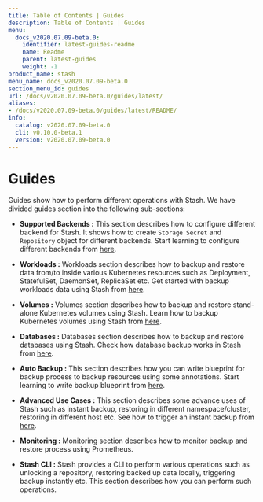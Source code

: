 ```yaml
---
title: Table of Contents | Guides
description: Table of Contents | Guides
menu:
  docs_v2020.07.09-beta.0:
    identifier: latest-guides-readme
    name: Readme
    parent: latest-guides
    weight: -1
product_name: stash
menu_name: docs_v2020.07.09-beta.0
section_menu_id: guides
url: /docs/v2020.07.09-beta.0/guides/latest/
aliases:
- /docs/v2020.07.09-beta.0/guides/latest/README/
info:
  catalog: v2020.07.09-beta.0
  cli: v0.10.0-beta.1
  version: v2020.07.09-beta.0
---
```


# Guides

Guides show how to perform different operations with Stash. We have divided guides section into the following sub-sections:

- **Supported Backends :** This section describes how to configure different backend for Stash. It shows how to create `Storage Secret` and `Repository` object for different backends. Start learning to configure different backends from [here](/docs/v2020.07.09-beta.0/guides/latest/backends/overview).

- **Workloads :** Workloads section describes how to backup and restore data from/to inside various Kubernetes resources such as Deployment, StatefulSet, DaemonSet, ReplicaSet etc. Get started with backup workloads data using Stash from [here](/docs/v2020.07.09-beta.0/guides/latest/workloads/overview).

- **Volumes :** Volumes section describes how to backup and restore stand-alone Kubernetes volumes using Stash. Learn how to backup Kubernetes volumes using Stash from [here](/docs/v2020.07.09-beta.0/guides/latest/volumes/overview).

- **Databases :** Databases section describes how to backup and restore databases using Stash. Check how database backup works in Stash from [here](/docs/v2020.07.09-beta.0/guides/latest/addons/overview).

- **Auto Backup :** This section describes how you can write blueprint for backup process to backup resources using some annotations. Start learning to write backup blueprint from [here](/docs/v2020.07.09-beta.0/guides/latest/auto-backup/overview).

- **Advanced Use Cases :** This section describes some advance uses of Stash such as instant backup, restoring in different namespace/cluster, restoring in different host etc. See how to trigger an instant backup from [here](/docs/v2020.07.09-beta.0/guides/latest/advanced-use-case/instant-backup).

- **Monitoring :** Monitoring section describes how to monitor backup and restore process using Prometheus.

- **Stash CLI :** Stash provides a CLI to perform various operations such as unlocking a repository, restoring backed up data locally, triggering backup instantly etc. This section describes how you can perform such operations.

